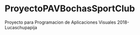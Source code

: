 # ProyectoPAVBochasSportClub
Proyecto para Programacion de Aplicaciones Visuales 2018- Lucaschupapija
